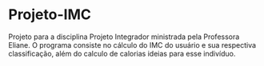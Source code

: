 # Projeto-IMC
Projeto para a disciplina Projeto Integrador ministrada pela Professora Eliane. O programa consiste no cálculo do IMC do usuário e sua respectiva classificação, além do calculo de calorias ideias para esse indivíduo.  
